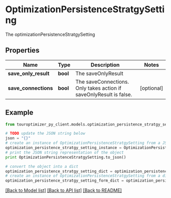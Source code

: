 # OptimizationPersistenceStratgySetting

The optimizationPersistenceStratgySetting

## Properties

Name | Type | Description | Notes
------------ | ------------- | ------------- | -------------
**save_only_result** | **bool** | The saveOnlyResult | 
**save_connections** | **bool** | The saveConnections. Only takes action if saveOnlyResult is false. | [optional] 

## Example

```python
from touroptimizer_py_client.models.optimization_persistence_stratgy_setting import OptimizationPersistenceStratgySetting

# TODO update the JSON string below
json = "{}"
# create an instance of OptimizationPersistenceStratgySetting from a JSON string
optimization_persistence_stratgy_setting_instance = OptimizationPersistenceStratgySetting.from_json(json)
# print the JSON string representation of the object
print OptimizationPersistenceStratgySetting.to_json()

# convert the object into a dict
optimization_persistence_stratgy_setting_dict = optimization_persistence_stratgy_setting_instance.to_dict()
# create an instance of OptimizationPersistenceStratgySetting from a dict
optimization_persistence_stratgy_setting_form_dict = optimization_persistence_stratgy_setting.from_dict(optimization_persistence_stratgy_setting_dict)
```
[[Back to Model list]](../README.md#documentation-for-models) [[Back to API list]](../README.md#documentation-for-api-endpoints) [[Back to README]](../README.md)


